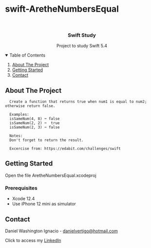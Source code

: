 # swift-AretheNumbersEqual

<!-- PROJECT LOGO -->
<br />
<p align="center">

  <h3 align="center">Swift Study</h3>
  <p align="center">
    Project to study Swift 5.4
  </p>
</p>



<!-- TABLE OF CONTENTS -->
<details open="open">
  <summary>Table of Contents</summary>
  <ol>
    <li>
      <a href="#about-the-project">About The Project</a>
    </li>
    <li>
      <a href="#getting-started">Getting Started</a>
    </li>
    <li><a href="#contact">Contact</a></li>
  </ol>
</details>



<!-- ABOUT THE PROJECT -->
## About The Project
 
  
      Create a function that returns true when num1 is equal to num2; otherwise return false.
      
      Examples:
      isSameNum(4, 8) ➞ false
      isSameNum(2, 2) ➞  true
      isSameNum(2, 3) ➞ false
      
      Notes:
      Don't forget to return the result.
      
      Excercise from: https://edabit.com/challenges/swift


<!-- GETTING STARTED -->
## Getting Started

Open the file AretheNumbersEqual.xcodeproj 

### Prerequisites

* Xcode 12.4
* Use iPhone 12 mini as simulator 

<!-- CONTACT -->
## Contact

Daniel Washington Ignacio - danielvertigo@hotmail.com

Click to access my [LinkedIn](https://www.linkedin.com/in/daniel-washington-ignacio-ab439b164/)
